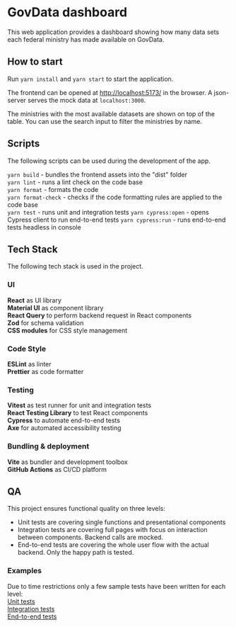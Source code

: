 # GovData dashboard

This web application provides a dashboard showing how many data sets each federal ministry has made available on GovData.

## How to start

Run `yarn install` and `yarn start` to start the application.

The frontend can be opened at [http://localhost:5173/](http://localhost:5173/) in the browser.
A json-server serves the mock data at `localhost:3000`.

The ministries with the most available datasets are shown on top of the table.
You can use the search input to filter the ministries by name.

## Scripts

The following scripts can be used during the development of the app.

`yarn build` - bundles the frontend assets into the "dist" folder  
`yarn lint` - runs a lint check on the code base  
`yarn format` - formats the code  
`yarn format-check` - checks if the code formatting rules are applied to the code base  
`yarn test` - runs unit and integration tests
`yarn cypress:open` - opens Cypress client to run end-to-end tests
`yarn cypress:run` - runs end-to-end tests headless in console

## Tech Stack

The following tech stack is used in the project.

### UI

**React** as UI library  
**Material UI** as component library  
**React Query** to perform backend request in React components  
**Zod** for schema validation  
**CSS modules** for CSS style management

### Code Style

**ESLint** as linter  
**Prettier** as code formatter

### Testing

**Vitest** as test runner for unit and integration tests  
**React Testing Library** to test React components  
**Cypress** to automate end-to-end tests  
**Axe** for automated accessibility testing

### Bundling & deployment

**Vite** as bundler and development toolbox  
**GitHub Actions** as CI/CD platform

## QA

This project ensures functional quality on three levels:

- Unit tests are covering single functions and presentational components
- Integration tests are covering full pages with focus on interaction between components. Backend calls are mocked.
- End-to-end tests are covering the whole user flow with the actual backend. Only the happy path is tested.

### Examples

Due to time restrictions only a few sample tests have been written for each level:  
[Unit tests](./src/utils/useDebounce.test.ts)  
[Integration tests](./src/dashboard/Dashboard.test.tsx)  
[End-to-end tests](./cypress/e2e/Dashboard.cy.ts)

